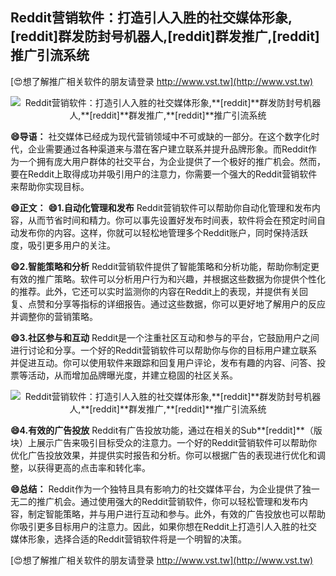 ## **Reddit营销软件：打造引人入胜的社交媒体形象,**[reddit]**群发防封号机器人,**[reddit]**群发推广,**[reddit]**推广引流系统**

[😍想了解推广相关软件的朋友请登录 http://www.vst.tw](http://www.vst.tw)

 <center><img src="https://vst.tw/MP4/tuiguang/png/6.png" alt="Reddit营销软件：打造引人入胜的社交媒体形象,**[reddit]**群发防封号机器人,**[reddit]**群发推广,**[reddit]**推广引流系统"></center>

**😄导语：**
社交媒体已经成为现代营销领域中不可或缺的一部分。在这个数字化时代，企业需要通过各种渠道来与潜在客户建立联系并提升品牌形象。而Reddit作为一个拥有庞大用户群体的社交平台，为企业提供了一个极好的推广机会。然而，要在Reddit上取得成功并吸引用户的注意力，你需要一个强大的Reddit营销软件来帮助你实现目标。

**😄正文：**
**😄1.自动化管理和发布**
Reddit营销软件可以帮助你自动化管理和发布内容，从而节省时间和精力。你可以事先设置好发布时间表，软件将会在预定时间自动发布你的内容。这样，你就可以轻松地管理多个Reddit账户，同时保持活跃度，吸引更多用户的关注。

**😄2.智能策略和分析**
Reddit营销软件提供了智能策略和分析功能，帮助你制定更有效的推广策略。软件可以分析用户行为和兴趣，并根据这些数据为你提供个性化的推荐。此外，它还可以实时监测你的内容在Reddit上的表现，并提供有关回复、点赞和分享等指标的详细报告。通过这些数据，你可以更好地了解用户的反应并调整你的营销策略。

**😄3.社区参与和互动**
Reddit是一个注重社区互动和参与的平台，它鼓励用户之间进行讨论和分享。一个好的Reddit营销软件可以帮助你与你的目标用户建立联系并促进互动。你可以使用软件来跟踪和回复用户评论，发布有趣的内容、问答、投票等活动，从而增加品牌曝光度，并建立稳固的社区关系。

 <center><img src="https://vst.tw/MP4/tuiguang/png/4.png" alt="Reddit营销软件：打造引人入胜的社交媒体形象,**[reddit]**群发防封号机器人,**[reddit]**群发推广,**[reddit]**推广引流系统"></center>

**😄4.有效的广告投放**
Reddit有广告投放功能，通过在相关的Sub**[reddit]**（版块）上展示广告来吸引目标受众的注意力。一个好的Reddit营销软件可以帮助你优化广告投放效果，并提供实时报告和分析。你可以根据广告的表现进行优化和调整，以获得更高的点击率和转化率。

**😄总结：**
Reddit作为一个独特且具有影响力的社交媒体平台，为企业提供了独一无二的推广机会。通过使用强大的Reddit营销软件，你可以轻松管理和发布内容，制定智能策略，并与用户进行互动和参与。此外，有效的广告投放也可以帮助你吸引更多目标用户的注意力。因此，如果你想在Reddit上打造引人入胜的社交媒体形象，选择合适的Reddit营销软件将是一个明智的决策。

[😍想了解推广相关软件的朋友请登录 http://www.vst.tw](http://www.vst.tw)



